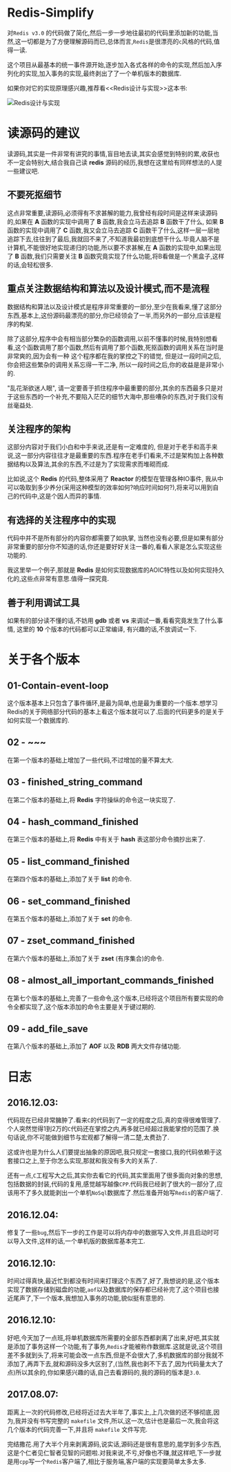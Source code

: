 # Redis-Simplify
对`Redis v3.0` 的代码做了简化,然后一步一步地往最初的代码里添加新的功能,当然,这一切都是为了方便理解源码而已,总体而言,`Redis`是很漂亮的`c`风格的代码,值得一读.



这个项目从最基本的统一事件源开始,逐步加入各式各样的命令的实现,然后加入序列化的实现,加入事务的实现,最终剥出了了一个单机版本的数据库.



如果你对它的实现原理感兴趣,推荐看<<Redis设计与实现>>这本书:

![Redis设计与实现](http://img.blog.csdn.net/20161124161052469)

# 读源码的建议

读源码,其实是一件非常有讲究的事情,盲目地去读,其实会感觉到特别的累,收获也不一定会特别大,结合我自己读 **redis** 源码的经历,我想在这里给有同样想法的人提一些建议吧.

## 不要死抠细节

这点非常重要,读源码,必须得有不求甚解的能力,我曾经有段时间是这样来读源码的,如果在 **A** 函数的实现中调用了 **B** 函数,我会立马去追踪 **B** 函数干了什么, 如果 **B** 函数的实现中调用了 **C** 函数,我又会立马去追踪 **C** 函数干了什么,这样一层一层地追踪下去,往往到了最后,我就回不来了,不知道我最初到底想干什么.毕竟人脑不是计算机,不能很好地实现递归的功能,所以要不求甚解,在 **A** 函数的实现中,如果出现了 **B** 函数,我们只需要关注 **B** 函数究竟实现了什么功能,将B看做是一个黑盒子,这样的话,会轻松很多.

## 重点关注数据结构和算法以及设计模式,而不是流程

数据结构和算法以及设计模式是程序非常重要的一部分,至少在我看来,懂了这部分东西,基本上,这份源码最漂亮的部分,你已经领会了一半,而另外的一部分,应该是程序的构架.

除了这部分,程序中会有相当部分繁杂的函数调用,以前不懂事的时候,我特别想看看,这个函数调用了那个函数,然后有调用了那个函数,死抠函数的调用关系在当时是非常爽的,因为会有一种 这个程序都在我的掌控之下的错觉, 但是过一段时间之后,你会把这些繁杂的调用关系忘得一干二净, 所以一段时间之后,你的收益是是非常小的. 

"乱花渐欲迷人眼", 请一定要善于抓住程序中最重要的部分,其余的东西最多只是对于这些东西的一个补充,不要陷入茫茫的细节大海中,那些嘈杂的东西,对于我们没有丝毫益处.

## 关注程序的架构

这部分内容对于我们小白和中手来说,还是有一定难度的, 但是对于老手和高手来说,这一部分内容往往才是最重要的东西.程序在老手们看来,不过是架构加上各种数据结构以及算法,其余的东西,不过是为了实现需求而堆砌而成.

比如说,这个 **Redis** 的代码,整体采用了 **Reactor** 的模型在管理各种IO事件, 我从中可以吸取到多少养分(采用这种模型的效率如何?响应时间如何?),将来可以用到自己的代码中,这是个因人而异的事情.

## 有选择的关注程序中的实现

代码中并不是所有部分的内容你都需要了如执掌, 当然也没有必要,但是如果有部分非常重要的部分你不知道的话,你还是要好好关注一番的,看看人家是怎么实现这些功能的.

我这里举一个例子,那就是 **Redis** 是如何实现数据库的AOIC特性以及如何实现持久化的,这些点非常有意思.值得一探究竟.

## 善于利用调试工具

如果有的部分读不懂的话,不妨用 **gdb** 或者 **vs** 来调试一番,看看究竟发生了什么事情, 这里的 **10** 个版本的代码都可以正常编译, 有兴趣的话,不放调试一下.


# 关于各个版本

## 01-Contain-event-loop

这个版本基本上只包含了事件循环,是最为简单,也是最为重要的一个版本.想学习Redis的关于网络部分代码的基本上看这个版本就可以了.后面的代码更多的是关于如何实现一个数据库的.

## 02 - ~~~

在第一个版本的基础上增加了一些代码,不过增加的量不算太大.

## 03 - finished_string_command

在第二个版本的基础上,将 **Redis** 字符操纵的命令这一块实现了.

## 04 - hash_command_finished

在第三个版本的基础上,将 **Redis** 中有关于 **hash** 表这部分命令摘抄出来了.

## 05 - list_command_finished

在第四个版本的基础上,添加了关于 **list** 的命令.

## 06 - set_command_finished

在第五个版本的基础上,添加了关于 **set** 的命令.

## 07 - zset_command_finished

在第六个版本的基础上,添加了关于 **zset** (有序集合)的命令.

## 08 - almost_all_important_commands_finished

在第七个版本的基础上,完善了一些命令,这个版本,已经将这个项目所有要实现的命令全都实现了,这个版本添加的命令主要是关于键过期的.

## 09 - add_file_save

在第八个版本的基础上,添加了 **AOF** 以及 **RDB** 两大文件存储功能.


# 日志

## 2016.12.03:

代码现在已经非常臃肿了.看来`C`的代码到了一定的程度之后,真的变得很难管理了.个人突然觉得1到2万的`C`代码还在掌控之内,再多就已经超过我能掌控的范围了.换句话说,你不可能做到细节与宏观都了解得一清二楚,太费劲了.

这或许也是为什么人们要提出抽象的原因吧,我只规定一套接口,我的代码依赖于这套接口之上,至于你怎么实现,那就和我没有多大的关系了.

还有一点,`C`工程写大之后,其实你去看它的代码,其实里面用了很多面向对象的思想,包括数据的封装,代码的复用,感觉越写越像`CPP`.代码我已经剥了很大的一部分了,应该用不了多久就能剥出一个单机`NoSql`数据库了.然后准备开始写`Redis`的客户端了.



## 2016.12.04:


修复了一些`bug`,然后下一步的工作是可以将内存中的数据写入文件,并且启动时可以导入文件,这样的话,一个单机版的数据库基本完工.



## 2016.12.10:

时间过得真快,最近忙到都没有时间来打理这个东西了,好了,我想说的是,这个版本实现了数据存储到磁盘的功能,`aof`以及数据库的保存都已经补完了,这个项目也接近尾声了,下一个版本,我想加入事务的功能,貌似挺有意思的.



## 2016.12.10:

好吧,今天加了一点班,将单机数据库所需要的全部东西都剥离了出来,好吧,其实就是添加了事务这样一个功能,有了事务,`Redis`才能被称作数据库.这就是说,这个项目差不多就到头了,将来可能会改一点东西,但是不会很大了,多机数据库的部分我就不添加了,再弄下去,就和源码没多大区别了,(当然,我也剥不下去了,因为代码量太大了点)所以其余的,你如果感兴趣的话,自己去看源码的,我的源码的版本是`3.0`.


## 2017.08.07:

距离上一次的代码修改,已经将近过去大半年了,事实上,上几次做的还不够彻底,因为,我并没有书写完整的 `makefile` 文件,所以,这一次,估计也是最后一次,我会将这几个版本的代码完善一下,并且将 `makefile` 文件写完.








完结撒花.用了大半个月来剥离源码,说实话,源码还是很有意思的,能学到多少东西,这是个仁者见仁智者见智的问题啦.对我来说,不亏,好像也不赚,就这样吧,下一步就是用`cpp`写一个`Redis`客户端了,相比于服务端,客户端的实现要简单太多太多.